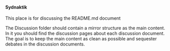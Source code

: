 
#### Sydnaktik
This place is for discussing the README.md document

The Discussion folder should contain a mirror structure as the main content.
In it you should find the discussion pages about each discussion document.
The goal is to keep the main content as clean as possible and sequester debates in the discussion documents.
